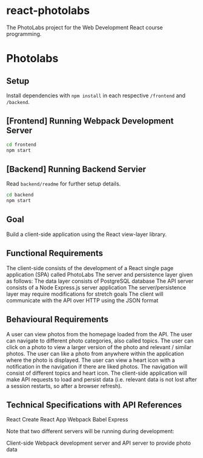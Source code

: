 # react-photolabs
The PhotoLabs project for the Web Development React course programming.

# Photolabs

## Setup

Install dependencies with `npm install` in each respective `/frontend` and `/backend`.

## [Frontend] Running Webpack Development Server

```sh
cd frontend
npm start
```

## [Backend] Running Backend Servier

Read `backend/readme` for further setup details.

```sh
cd backend
npm start
```

## Goal

Build a client-side application using the React view-layer library.

## Functional Requirements

The client-side consists of the development of a React single page application (SPA) called PhotoLabs
The server and persistence layer given as follows:
The data layer consists of PostgreSQL database
The API server consists of a Node Express.js server application
The server/persistence layer may require modifications for stretch goals
The client will communicate with the API over HTTP using the JSON format

## Behavioural Requirements

A user can view photos from the homepage loaded from the API.
The user can navigate to different photo categories, also called topics.
The user can click on a photo to view a larger version of the photo and relevant / similar photos.
The user can like a photo from anywhere within the application where the photo is displayed.
The user can view a heart icon with a notification in the navigation if there are liked photos.
The navigation will consist of different topics and heart icon.
The client-side application will make API requests to load and persist data (i.e. relevant data is not lost after a session restarts, so after a browser refresh).

## Technical Specifications with API References

React
Create React App
Webpack
Babel
Express

Note that two different servers will be running during development:

Client-side Webpack development server and
API server to provide photo data
